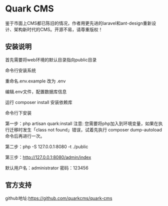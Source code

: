 # Quark CMS

鉴于市面上CMS都已陈旧的情况，作者用更先进的laravel和ant-design重新设计、架构新时代的CMS。开源不易，请尊重版权！ 

## 安装说明

首先需要将web环境的默认目录指向public目录

命令行安装系统

重命名.env.example 改为 .env 

编辑.env文件，配置数据库信息

运行 composer install 安装依赖库

命令行下安装

第一步：php artisan quark:install
注意: 您需要将php加入到环境变量，如果在执行迁移时发生「class not found」错误，试着先执行 composer dump-autoload 命令后再进行一次。

第二步：php -S 127.0.0.1:8080 -t ./public

第三步：http://127.0.0.1:8080/admin/index

默认用户名：administrator 密码：123456

## 官方支持

github地址:https://github.com/quarkcms/quark-cms
